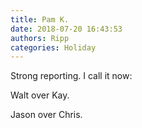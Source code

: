 ```yaml
---
title: Pam K.
date: 2018-07-20 16:43:53
authors: Ripp
categories: Holiday
---
```


 Strong reporting.
I call it now:

Walt over Kay.

Jason over Chris.
